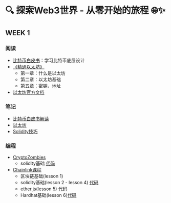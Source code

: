# 🔍 探索Web3世界 - 从零开始的旅程 🌐✨

## WEEK 1

### 阅读

- [比特币白皮书](https://bitcoin.org/en/bitcoin-paper)：学习比特币底层设计 
- [《精通以太坊》](https://github.com/inoutcode/ethereum_book)
  - 第一章：什么是以太坊
  - 第二章：以太坊基础
  - 第五章：密钥，地址
- [以太坊官方文档](https://ethereum.org/en/developers/docs/)

### 笔记

- [比特币白皮书解读](week1/比特币白皮书解读.md)
- [以太坊](week1/以太坊.md)
- [Solidity技巧](week1/Solidity技巧.md)

### 编程

- [CryptoZombies](https://cryptozombies.io/zh/solidity)
  - solidity基础 [代码](week1/code/cryptozombies)
- [Chainlink课程](https://www.bilibili.com/video/BV1Ca411n7ta/)
  - 区块链基础(lesson 1)
  - solidity基础(lesson 2 - lesson 4) [代码](week1/code/chainlink_course/solidity-basic)
  - ether.js(lesson 5) [代码](week1/code/chainlink_course/ethers-simple-storage)
  - Hardhat基础(lesson 6)[代码](week1/code/chainlink_course/hardhat-simple-storage)


​	

